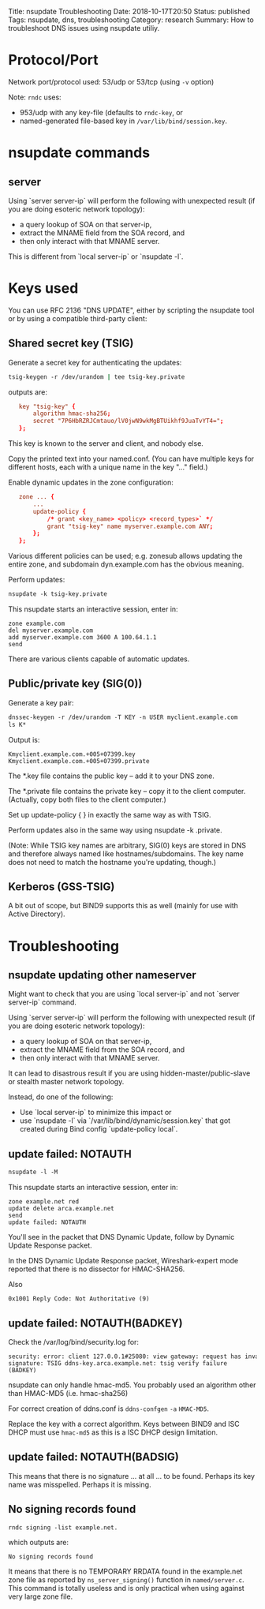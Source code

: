 Title: nsupdate Troubleshooting
Date: 2018-10-17T20:50
Status: published
Tags: nsupdate, dns, troubleshooting
Category: research
Summary: How to troubleshoot DNS issues using nsupdate utiliy.

Protocol/Port
=============

Network port/protocol used: 53/udp or 53/tcp (using `-v` option)

Note: `rndc` uses:

* 953/udp with any key-file (defaults to `rndc-key`, or
* named-generated file-based key in `/var/lib/bind/session.key`.

nsupdate commands
=================

server
------

Using \`server server-ip\` will perform the following with unexpected
result (if you are doing esoteric network topology):

* a query lookup of SOA on that server-ip,
* extract the MNAME field from the SOA record, and
* then only interact with that MNAME server.

This is different from \`local server-ip\` or \`nsupdate -l\`.

Keys used
=========

You can use RFC 2136 "DNS UPDATE", either by scripting the nsupdate tool
or by using a compatible third-party client:

Shared secret key (TSIG)
------------------------

Generate a secret key for authenticating the updates:

```bash
tsig-keygen -r /dev/urandom | tee tsig-key.private
```
outputs are:
```named.conf
   key "tsig-key" {
       algorithm hmac-sha256;
       secret "7P6HbRZRJCmtauo/lV0jwN9wkMgBTUikhf9JuaTvYT4=";
   };
```

This key is known to the server and client, and nobody else.

Copy the printed text into your named.conf. (You can have multiple keys
for different hosts, each with a unique name in the key "…" field.)

Enable dynamic updates in the zone configuration:

```named.conf
   zone ... {
       ...
       update-policy {
           /* grant <key_name> <policy> <record_types>` */
           grant "tsig-key" name myserver.example.com ANY;
       };
   };
```

Various different policies can be used; e.g. zonesub allows updating the
entire zone, and subdomain dyn.example.com has the obvious meaning.

Perform updates:

```bash
nsupdate -k tsig-key.private
```
This nsupdate starts an interactive session, enter in:
```
zone example.com
del myserver.example.com
add myserver.example.com 3600 A 100.64.1.1
send
```

There are various clients capable of automatic updates.

Public/private key (SIG(0))
---------------------------

Generate a key pair:

```bash
dnssec-keygen -r /dev/urandom -T KEY -n USER myclient.example.com
ls K*
```
Output is:
```
Kmyclient.example.com.+005+07399.key
Kmyclient.example.com.+005+07399.private
```

The \*.key file contains the public key – add it to your DNS zone.

The \*.private file contains the private key – copy it to the client
computer. (Actually, copy both files to the client computer.)

Set up update-policy { } in exactly the same way as with TSIG.

Perform updates also in the same way using nsupdate -k
<filename>.private.

(Note: While TSIG key names are arbitrary, SIG(0) keys are stored in DNS
and therefore always named like hostnames/subdomains. The key name does
not need to match the hostname you're updating, though.)

Kerberos (GSS-TSIG)
-------------------

A bit out of scope, but BIND9 supports this as well (mainly for use with
Active Directory).

Troubleshooting
===============

nsupdate updating other nameserver
----------------------------------

Might want to check that you are using \`local server-ip\` and not
\`server server-ip\` command.

Using \`server server-ip\` will perform the following with unexpected
result (if you are doing esoteric network topology):

* a query lookup of SOA on that server-ip,
* extract the MNAME field from the SOA record, and
* then only interact with that MNAME server.

It can lead to disastrous result if you are using
hidden-master/public-slave or stealth master network topology.

Instead, do one of the following:

* Use \`local server-ip\` to minimize this impact or
* use \`nsupdate -l\` via \`/var/lib/bind/dynamic/session.key\` that got created during Bind config \`update-policy local\`.

update failed: NOTAUTH
----------------------

```bash
nsupdate -l -M
```
This nsupdate starts an interactive session, enter in:
```
zone example.net red
update delete arca.example.net
send
update failed: NOTAUTH
```

You'll see in the packet that DNS Dynamic Update, follow by Dynamic
Update Response packet.

In the DNS Dynamic Update Response packet, Wireshark-expert mode
reported that there is no dissector for HMAC-SHA256.

Also

    0x1001 Reply Code: Not Authoritative (9)

update failed: NOTAUTH(BADKEY)
------------------------------

Check the /var/log/bind/security.log for:

```
security: error: client 127.0.0.1#25080: view gateway: request has invalid` signature: TSIG ddns-key.arca.example.net: tsig verify failure (BADKEY)
```

nsupdate can only handle hmac-md5. You probably used an algorithm other
than HMAC-MD5 (i.e. hmac-sha256)

For correct creation of ddns.conf is `ddns-confgen` `-a` `HMAC-MD5`.

Replace the key with a correct algorithm. Keys between BIND9 and ISC
DHCP must use `hmac-md5` as this is a ISC DHCP design limitation.

update failed: NOTAUTH(BADSIG)
------------------------------

This means that there is no signature ... at all ... to be found.
Perhaps its key name was misspelled. Perhaps it is missing.

No signing records found
------------------------

```bash
rndc signing -list example.net.
```
which outputs are:
```
No signing records found
```

It means that there is no TEMPORARY RRDATA found in the example.net zone
file as reported by `ns_server_signing()` function in `named/server.c`.
This command is totally useless and is only practical when using against
very large zone file.

